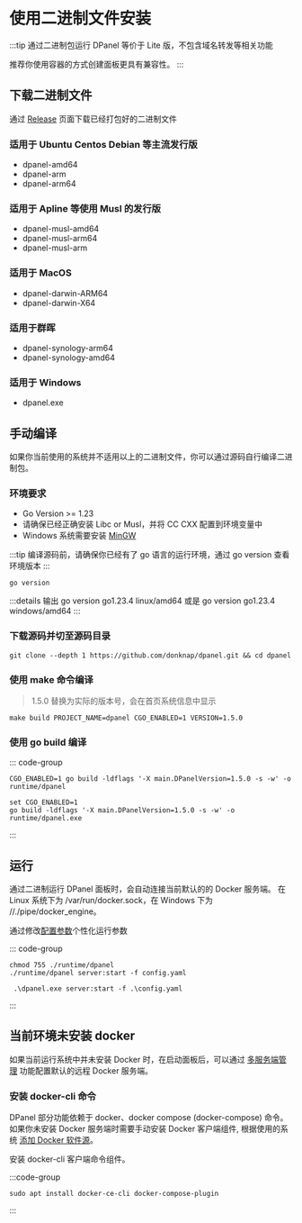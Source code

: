 # 使用二进制文件安装

:::tip 
通过二进制包运行 DPanel 等价于 Lite 版，不包含域名转发等相关功能

推荐你使用容器的方式创建面板更具有兼容性。
:::

## 下载二进制文件

通过 [Release](https://github.com/donknap/dpanel/releases) 页面下载已经打包好的二进制文件

### 适用于 Ubuntu Centos Debian 等主流发行版

- dpanel-amd64 
- dpanel-arm
- dpanel-arm64

### 适用于 Apline 等使用 Musl 的发行版 
- dpanel-musl-amd64
- dpanel-musl-arm64
- dpanel-musl-arm

### 适用于 MacOS 

- dpanel-darwin-ARM64
- dpanel-darwin-X64

### 适用于群晖

- dpanel-synology-arm64 
- dpanel-synology-amd64 

### 适用于 Windows

- dpanel.exe 

## 手动编译

如果你当前使用的系统并不适用以上的二进制文件，你可以通过源码自行编译二进制包。

### 环境要求

- Go Version >= 1.23
- 请确保已经正确安装 Libc or Musl，并将 CC CXX 配置到环境变量中
- Windows 系统需要安装 [MinGW](https://winlibs.com/#download-release) 

:::tip
编译源码前，请确保你已经有了 go 语言的运行环境，通过 go version 查看环境版本
:::

```
go version
```

:::details 输出
go version go1.23.4 linux/amd64 或是 go version go1.23.4 windows/amd64
:::


### 下载源码并切至源码目录

```shell
git clone --depth 1 https://github.com/donknap/dpanel.git && cd dpanel
```

### 使用 make 命令编译 

> 1.5.0 替换为实际的版本号，会在首页系统信息中显示

```shell
make build PROJECT_NAME=dpanel CGO_ENABLED=1 VERSION=1.5.0
```

### 使用 go build 编译 

::: code-group

```shell [Linux]
CGO_ENABLED=1 go build -ldflags '-X main.DPanelVersion=1.5.0 -s -w' -o runtime/dpanel
```
```shell [Windows]
set CGO_ENABLED=1
go build -ldflags '-X main.DPanelVersion=1.5.0 -s -w' -o runtime/dpanel.exe
```

:::

## 运行

通过二进制运行 DPanel 面板时，会自动连接当前默认的的 Docker 服务端。
在 Linux 系统下为 /var/run/docker.sock，在 Windows 下为 //./pipe/docker_engine。

通过修改[配置参数](/install/params)个性化运行参数

::: code-group

```shell [Linux]
chmod 755 ./runtime/dpanel
./runtime/dpanel server:start -f config.yaml
```

```shell [Window]
 .\dpanel.exe server:start -f .\config.yaml
```
:::

## 当前环境未安装 docker

如果当前运行系统中并未安装 Docker 时，在启动面板后，可以通过 [多服务端管理](/manual/system-env) 功能配置默认的远程 Docker 服务端。

### 安装 docker-cli 命令

DPanel 部分功能依赖于 docker、docker compose (docker-compose) 命令。
如果你未安装 Docker 服务端时需要手动安装 Docker 客户端组件, 根据使用的系统 [添加 Docker 软件源](https://docs.docker.com/engine/install/debian/)。

安装 docker-cli 客户端命令组件。

:::code-group
```shell [Debian]
sudo apt install docker-ce-cli docker-compose-plugin
```
:::